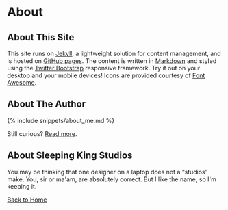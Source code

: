 ---
---

# About

## About This Site

This site runs on [<i class="fa fa-flask"></i> Jekyll](http://jekyllrb.com/), a lightweight solution for content management, and is hosted on [<i class="fa fa-github"></i> GitHub pages](https://pages.github.com/). The content is written in [Markdown](http://daringfireball.net/projects/markdown/) and styled using the [Twitter Bootstrap](http://getbootstrap.com/) responsive framework. Try it out on your desktop and your mobile devices! Icons are provided courtesy of [<i class="fa fa-flag"></i> Font Awesome](https://fortawesome.github.io/Font-Awesome/).

## About The Author

{% include snippets/about_me.md %}

Still curious? [<i class="fa fa-arrow-right"></i> Read more](/about/me.html).

## About Sleeping King Studios

You may be thinking that one designer on a laptop does not a “studios” make. You, sir or ma'am, are absolutely correct. But I like the name, so I'm keeping it.

[<i class="fa fa-home"></i> Back to Home](/)
